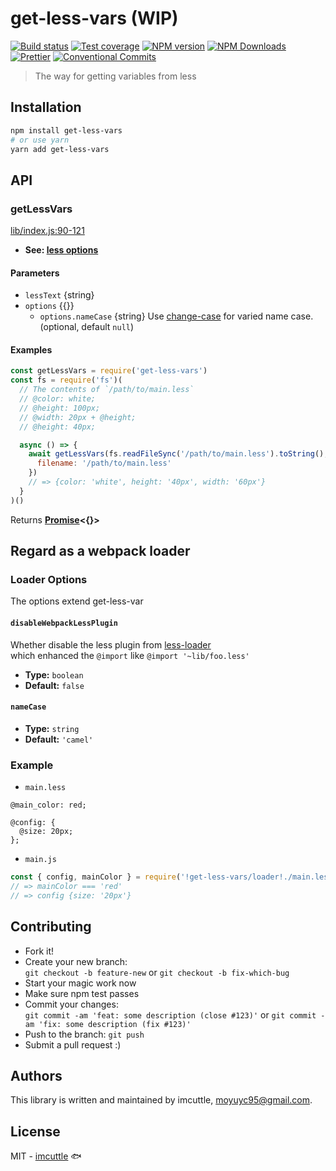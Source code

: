 # get-less-vars (WIP)

[![Build status](https://img.shields.io/travis/imcuttle/get-less-vars/master.svg?style=flat-square)](https://travis-ci.org/imcuttle/get-less-vars)
[![Test coverage](https://img.shields.io/codecov/c/github/imcuttle/get-less-vars.svg?style=flat-square)](https://codecov.io/github/imcuttle/get-less-vars?branch=master)
[![NPM version](https://img.shields.io/npm/v/get-less-vars.svg?style=flat-square)](https://www.npmjs.com/package/get-less-vars)
[![NPM Downloads](https://img.shields.io/npm/dm/get-less-vars.svg?style=flat-square&maxAge=43200)](https://www.npmjs.com/package/get-less-vars)
[![Prettier](https://img.shields.io/badge/code_style-prettier-ff69b4.svg?style=flat-square)](https://prettier.io/)
[![Conventional Commits](https://img.shields.io/badge/Conventional%20Commits-1.0.0-yellow.svg?style=flat-square)](https://conventionalcommits.org)

> The way for getting variables from less

## Installation

```bash
npm install get-less-vars
# or use yarn
yarn add get-less-vars
```

## API

<!-- Generated by documentation.js. Update this documentation by updating the source code. -->

### getLessVars

[lib/index.js:90-121](https://github.com/imcuttle/get-less-vars/blob/9f567727eadcfb720a47471386c105d464f4d881/lib/index.js#L90-L121 'Source code on GitHub')

- **See: [less options](http://lesscss.org/usage/#less-options)**

#### Parameters

- `lessText` {string}
- `options` {{}}
  - `options.nameCase` {string}
    Use [change-case](https://www.npmjs.com/package/change-case) for varied name case. (optional, default `null`)

#### Examples

```javascript
const getLessVars = require('get-less-vars')
const fs = require('fs')(
  // The contents of `/path/to/main.less`
  // @color: white;
  // @height: 100px;
  // @width: 20px + @height;
  // @height: 40px;

  async () => {
    await getLessVars(fs.readFileSync('/path/to/main.less').toString(), {
      filename: '/path/to/main.less'
    })
    // => {color: 'white', height: '40px', width: '60px'}
  }
)()
```

Returns **[Promise](https://developer.mozilla.org/docs/Web/JavaScript/Reference/Global_Objects/Promise)&lt;{}>**

## Regard as a webpack loader

### Loader Options

The options extend get-less-var

#### `disableWebpackLessPlugin`

Whether disable the less plugin from [less-loader](https://github.com/webpack-contrib/less-loader/blob/3d6e9e9204a9e02cde5a65e9a9f6b10bd564f365/src/createWebpackLessPlugin.js)  
which enhanced the `@import` like `@import '~lib/foo.less'`

- **Type:** `boolean`
- **Default:** `false`

#### `nameCase`

- **Type:** `string`
- **Default:** `'camel'`

### Example

- `main.less`

```less
@main_color: red;

@config: {
  @size: 20px;
};
```

- `main.js`

```javascript
const { config, mainColor } = require('!get-less-vars/loader!./main.less')
// => mainColor === 'red'
// => config {size: '20px'}
```

## Contributing

- Fork it!
- Create your new branch:  
  `git checkout -b feature-new` or `git checkout -b fix-which-bug`
- Start your magic work now
- Make sure npm test passes
- Commit your changes:  
  `git commit -am 'feat: some description (close #123)'` or `git commit -am 'fix: some description (fix #123)'`
- Push to the branch: `git push`
- Submit a pull request :)

## Authors

This library is written and maintained by imcuttle, <a href="mailto:moyuyc95@gmail.com">moyuyc95@gmail.com</a>.

## License

MIT - [imcuttle](https://github.com/imcuttle) 🐟
